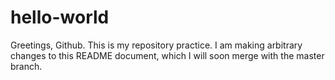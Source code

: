 # hello-world
Greetings, Github. This is my repository practice. I am making arbitrary changes to this README document, which I will soon merge with the master branch.
